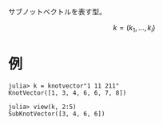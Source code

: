 サブノットベクトルを表す型。

$$
k=(k_1,\dots,k_l)
$$

# 例

```jldoctest
julia> k = knotvector"1 11 211"
KnotVector([1, 3, 4, 6, 6, 7, 8])

julia> view(k, 2:5)
SubKnotVector([3, 4, 6, 6])
```
